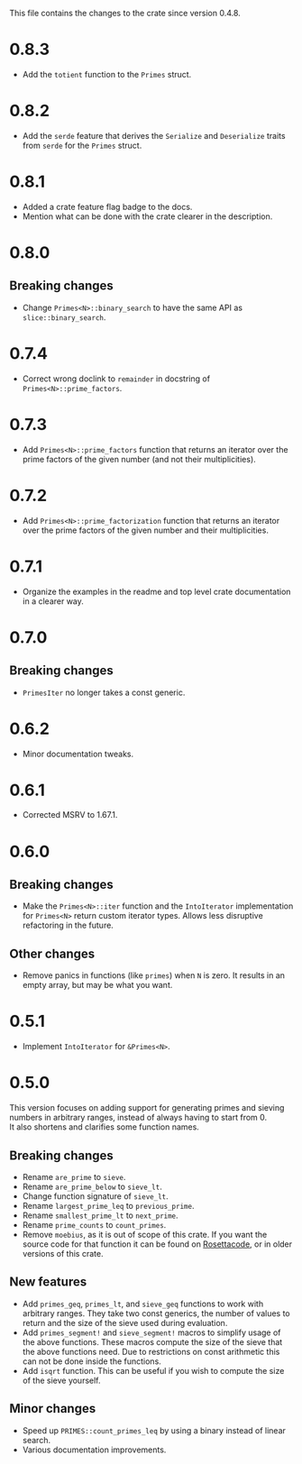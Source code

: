 This file contains the changes to the crate since version 0.4.8.

# 0.8.3

 - Add the `totient` function to the `Primes` struct.

# 0.8.2

 - Add the `serde` feature that derives the `Serialize` and `Deserialize` traits from `serde` for the `Primes` struct.

# 0.8.1

 - Added a crate feature flag badge to the docs.
 - Mention what can be done with the crate clearer in the description.

# 0.8.0

## Breaking changes

 - Change `Primes<N>::binary_search` to have the same API as `slice::binary_search`.

# 0.7.4

 - Correct wrong doclink to `remainder` in docstring of `Primes<N>::prime_factors`.

# 0.7.3

 - Add `Primes<N>::prime_factors` function that returns an iterator over the prime factors of the given number (and not their multiplicities).

# 0.7.2

 - Add `Primes<N>::prime_factorization` function that returns an iterator over the prime factors of the given number and their multiplicities.

# 0.7.1

 - Organize the examples in the readme and top level crate documentation in a clearer way.

# 0.7.0

## Breaking changes

 - `PrimesIter` no longer takes a const generic.

# 0.6.2

 - Minor documentation tweaks.

# 0.6.1

 - Corrected MSRV to 1.67.1.

# 0.6.0

## Breaking changes

 - Make the `Primes<N>::iter` function and the `IntoIterator` implementation for `Primes<N>` return custom iterator types. Allows less disruptive refactoring in the future.

## Other changes

 - Remove panics in functions (like `primes`) when `N` is zero. It results in an empty array, but may be what you want.

# 0.5.1

 - Implement `IntoIterator` for `&Primes<N>`.

# 0.5.0

This version focuses on adding support for generating primes and sieving numbers in arbitrary ranges, instead of always having to start from 0.  
It also shortens and clarifies some function names.

## Breaking changes

 - Rename `are_prime` to `sieve`.  
 - Rename `are_prime_below` to `sieve_lt`.  
 - Change function signature of `sieve_lt`.  
 - Rename `largest_prime_leq` to `previous_prime`.  
 - Rename `smallest_prime_lt` to `next_prime`.  
 - Rename `prime_counts` to `count_primes`.  
 - Remove `moebius`, as it is out of scope of this crate. If you want the source code for that function it can be found on [Rosettacode](https://rosettacode.org/wiki/M%C3%B6bius_function#Rust), or in older versions of this crate.

## New features

 - Add `primes_geq`, `primes_lt`, and `sieve_geq` functions to work with arbitrary ranges. They take two const generics, the number of values to return and the size of the sieve used during evaluation.  
 - Add `primes_segment!` and `sieve_segment!` macros to simplify usage of the above functions. These macros compute the size of the sieve that the above functions need. Due to restrictions on const arithmetic this can not be done inside the functions.  
 - Add `isqrt` function. This can be useful if you wish to compute the size of the sieve yourself.  

## Minor changes

 - Speed up `PRIMES::count_primes_leq` by using a binary instead of linear search.  
 - Various documentation improvements.
